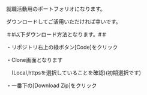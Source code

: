就職活動用のポートフォリオになります。

ダウンロードしてご活用いただければ幸いです。


＃#以下ダウンロード方法となります。#＃

・リポジトリ右上の緑ボタン[Code]をクリック

・Clone画面となります

　(Local,httpsを選択していることを確認)(初期選択です)
 
・一番下の[Download Zip]をクリック
